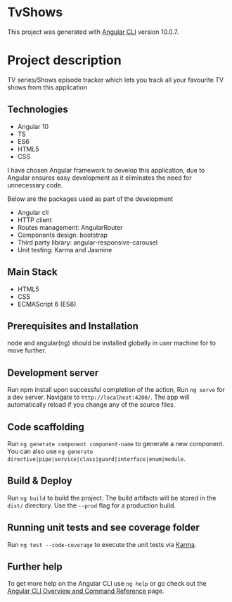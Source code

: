 # TvShows

This project was generated with [Angular CLI](https://github.com/angular/angular-cli) version 10.0.7.

# Project description

TV series/Shows episode tracker which lets you track all your favourite TV shows from this application

## Technologies

- Angular 10
- TS
- ES6
- HTML5
- CSS

I have chosen Angular framework to develop this application, due to Angular ensures easy development as it eliminates the need for unnecessary code. 

Below are the packages used as part of the development

- Angular cli
- HTTP client
- Routes management: AngularRouter
- Components design: bootstrap
- Third party library: angular-responsive-carousel
- Unit testing: Karma and Jasmine


## Main Stack

- HTML5
- CSS
- ECMAScript 6 (ES6)

## Prerequisites and Installation

node and angular(ng) should be installed globally in user machine for to move further.

## Development server

Run npm install upon successful completion of the action,
Run `ng serve` for a dev server. Navigate to `http://localhost:4200/`. The app will automatically reload if you change any of the source files.

## Code scaffolding

Run `ng generate component component-name` to generate a new component. You can also use `ng generate directive|pipe|service|class|guard|interface|enum|module`.

## Build & Deploy

Run `ng build` to build the project. The build artifacts will be stored in the `dist/` directory. Use the `--prod` flag for a production build.


## Running unit tests and see coverage folder

Run `ng test --code-coverage` to execute the unit tests via [Karma](https://karma-runner.github.io).


## Further help

To get more help on the Angular CLI use `ng help` or go check out the [Angular CLI Overview and Command Reference](https://angular.io/cli) page.
